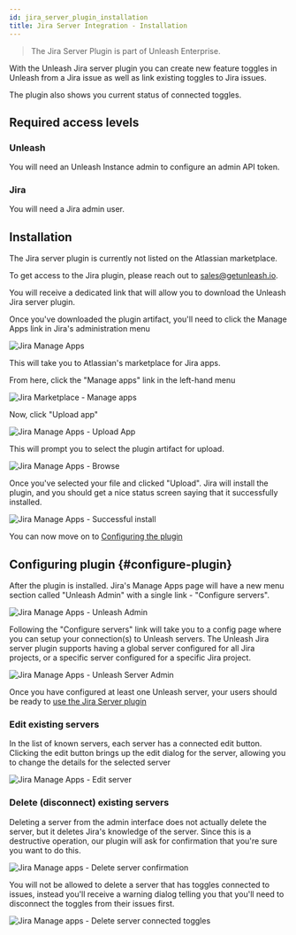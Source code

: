```yaml
---
id: jira_server_plugin_installation
title: Jira Server Integration - Installation
---
```


> The Jira Server Plugin is part of Unleash Enterprise.

With the Unleash Jira server plugin you can create new feature toggles in Unleash from a Jira issue as well as link
existing toggles to Jira issues.

The plugin also shows you current status of connected toggles.

## Required access levels

### Unleash

You will need an Unleash Instance admin to configure an admin API token.

### Jira

You will need a Jira admin user.

## Installation

The Jira server plugin is currently not listed on the Atlassian marketplace.

To get access to the Jira plugin, please reach out to sales@getunleash.io.

You will receive a dedicated link that will allow you to download the Unleash Jira server plugin.

Once you've downloaded the plugin artifact, you'll need to click the Manage Apps link in Jira's administration menu

![Jira Manage Apps](/img/jira_server_manage_apps.png)

This will take you to Atlassian's marketplace for Jira apps.

From here, click the "Manage apps" link in the left-hand menu

![Jira Marketplace - Manage apps](/img/jira_marketplace_manage_apps.png)

Now, click "Upload app"

![Jira Manage Apps - Upload App](/img/jira_upload_app.png)

This will prompt you to select the plugin artifact for upload.

![Jira Manage Apps - Browse](/img/jira_upload_app_dialog.png)

Once you've selected your file and clicked "Upload". Jira will install the plugin, and you should get a nice status screen saying that it successfully installed.

![Jira Manage Apps - Successful install](/img/jira_server_installed_ready_to_go.png)

You can now move on to [Configuring the plugin](#configure-plugin)

## Configuring plugin {#configure-plugin}

After the plugin is installed. Jira's Manage Apps page will have a new menu section called "Unleash Admin" with a single
link - "Configure servers".

![Jira Manage Apps - Unleash Admin](/img/jira_server_manage_unleash_admin.png)

Following the "Configure servers" link will take you to a config page where you can setup your connection(s) to Unleash
servers. The Unleash Jira server plugin supports having a global server configured for all Jira projects, or a specific
server configured for a specific Jira project.

![Jira Manage Apps - Unleash Server Admin](/img/jira_server_manage_servers.png)

Once you have configured at least one Unleash server, your users should be ready to [use the Jira Server plugin](/integrations/jira_server_plugin_usage)

### Edit existing servers

In the list of known servers, each server has a connected edit button. Clicking the edit button brings up the edit
dialog for the server, allowing you to change the details for the selected server

![Jira Manage Apps - Edit server](/img/jira_server_edit_server.png)


### Delete (disconnect) existing servers

Deleting a server from the admin interface does not actually delete the server, but it deletes Jira's knowledge of the
server. 
Since this is a destructive operation, our plugin will ask for confirmation that you're sure you want to do this.

![Jira Manage apps - Delete server confirmation](/img/jira_server_delete_server_confirmation.png)

You will not be allowed to delete a server that has toggles connected to issues, instead you'll receive a
warning dialog telling you that you'll need to disconnect the toggles from their issues first.

![Jira Manage apps - Delete server connected toggles](/img/jira_server_delete_connected_toggles.png)
